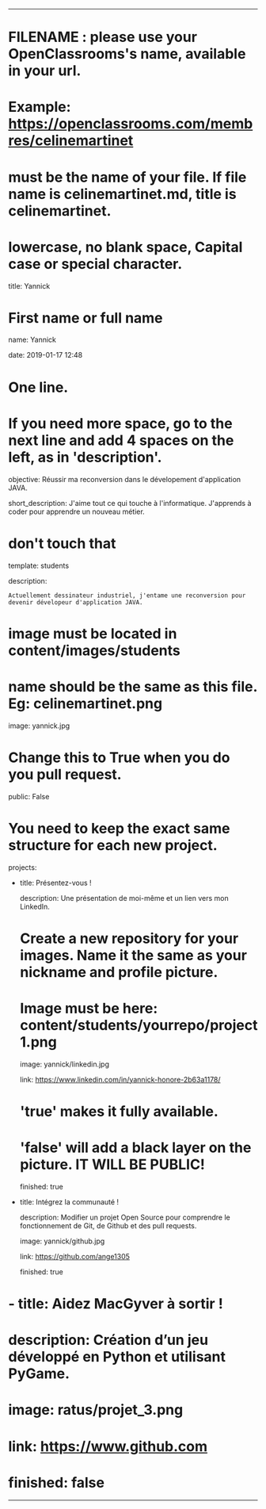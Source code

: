 ---


# FILENAME : please use your OpenClassrooms's name, available in your url.

# Example: https://openclassrooms.com/membres/celinemartinet

# must be the name of your file. If file name is celinemartinet.md, title is celinemartinet.

# lowercase, no blank space, Capital case or special character.

title: Yannick


# First name or full name

name: Yannick

date: 2019-01-17 12:48


# One line.

# If you need more space, go to the next line and add 4 spaces on the left, as in 'description'.

objective: Réussir ma reconversion dans le dévelopement d'application JAVA.

short_description: J'aime tout ce qui touche à l'informatique. J'apprends à coder pour apprendre un nouveau métier.


# don't touch that

template: students

description:

    Actuellement dessinateur industriel, j'entame une reconversion pour devenir dévelopeur d'application JAVA.


# image must be located in content/images/students

# name should be the same as this file. Eg: celinemartinet.png

image: yannick.jpg


# Change this to True when you do you pull request.

public: False


# You need to keep the exact same structure for each new project.

projects:

  - title: Présentez-vous !

    description: Une présentation de moi-même et un lien vers mon LinkedIn.

    # Create a new repository for your images. Name it the same as your nickname and profile picture.

    # Image must be here: content/students/yourrepo/project1.png

    image: yannick/linkedin.jpg

    link: https://www.linkedin.com/in/yannick-honore-2b63a1178/

    # 'true' makes it fully available.

    # 'false' will add a black layer on the picture. IT WILL BE PUBLIC!

    finished: true

  - title: Intégrez la communauté !

    description: Modifier un projet Open Source pour comprendre le fonctionnement de Git, de Github et des pull requests. 

    image: yannick/github.jpg

    link: https://github.com/ange1305

    finished: true

#  - title: Aidez MacGyver à sortir !

#    description: Création d’un jeu développé en Python et utilisant PyGame.

#    image: ratus/projet_3.png

#    link: https://www.github.com

#    finished: false

---